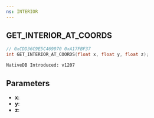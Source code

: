 ```yaml
---
ns: INTERIOR
---
```

## GET_INTERIOR_AT_COORDS

```c
// 0xCDD36C9E5C469070 0xA17FBF37
int GET_INTERIOR_AT_COORDS(float x, float y, float z);
```

```
NativeDB Introduced: v1207
```

## Parameters
* **x**:
* **y**:
* **z**:
